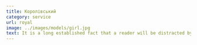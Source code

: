 ```yaml
---
title: Королівський
category: service
url: royal
image: ../images/models/girl.jpg
text: It is a long established fact that a reader will be distracted by the readable content of a page when looking at its layout. The point of using Lorem Ipsum is that it has a more-or-less normal distribution of letters, as opposed to using 'Content here, content here', making it look like readable English.
---
```


<!-- #  Королівський

*Any nauas asd asd*, asdadasdasdasdasdasd asd asd ad sad sadas asd asdda as -->